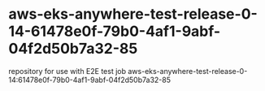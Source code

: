 # aws-eks-anywhere-test-release-0-14-61478e0f-79b0-4af1-9abf-04f2d50b7a32-85
repository for use with E2E test job aws-eks-anywhere-test-release-0-14:61478e0f-79b0-4af1-9abf-04f2d50b7a32-85
